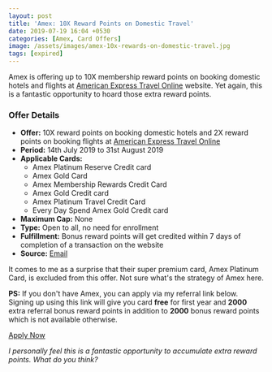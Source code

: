 ```yaml
---
layout: post
title: 'Amex: 10X Reward Points on Domestic Travel'
date: 2019-07-19 16:04 +0530
categories: [Amex, Card Offers]
image: /assets/images/amex-10x-rewards-on-domestic-travel.jpg
tags: [expired]
---
```


Amex is offering up to 10X membership reward points on booking domestic hotels and flights at [American Express Travel Online](https://www.amexindiatravel.com/) website. Yet again, this is a fantastic opportunity to hoard those extra reward points.

### Offer Details

- **Offer:** 10X reward points on booking domestic hotels and 2X reward points on booking flights at [American Express Travel Online](https://www.amexindiatravel.com/)
- **Period:** 14th July 2019 to 31st August 2019
- **Applicable Cards:**
  - Amex Platinum Reserve Credit card
  - Amex Gold Card
  - Amex Membership Rewards Credit Card
  - Amex Gold Credit card
  - Amex Platinum Travel Credit Card
  - Every Day Spend Amex Gold Credit card
- **Maximum Cap:** None
- **Type:** Open to all, no need for enrollment
- **Fulfillment:** Bonus reward points will get credited within 7 days of completion of a transaction on the website
- **Source:** [Email](https://ebm.email.americanexpress.com/c/tag/hBdMrTwAQB6DpB9zBq-NwLcPh$L/doc.html)

It comes to me as a surprise that their super premium card, Amex Platinum Card, is excluded from this offer. Not sure what's the strategy of Amex here.

**PS:** If you don't have Amex, you can apply via my referral link below. Signing up using this link will give you card **free** for first year and **2000** extra referral bonus reward points in addition to **2000** bonus reward points which is not available otherwise.

<a href="http://amex.in/refer/pRANApmel6?CPID=999999544" target="_blank" class="btn btn-lg btn-danger btn-block post-element mt-2" rel="noopener"><i class="ci-pen"></i> Apply Now</a>

_I personally feel this is a fantastic opportunity to accumulate extra reward points. What do you think?_
